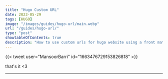 ```yaml
---
title: "Hugo Custom URL"
date: 2023-05-29
tags: [HUGO]
image: "/images/guides/hugo-url/main.webp"
url: "/guides/hugo-url/"
type: "post"
showtableOfContents: true
description: "How to use custom urls for hugo website using a front matter variable"
---
```


{{< tweet user="MansoorBarri" id="1663476729153826818" >}}

that's it <3

----

  